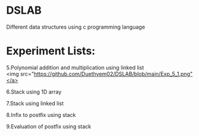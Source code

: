 # DSLAB 
Different data structures using c programming language 
# Experiment Lists: 
5.Polynomial addition and multiplication using linked list  
 <img src="https://github.com/Duethyem02/DSLAB/blob/main/Exp_5_1.png"</a>

6.Stack using 1D array 

7.Stack using linked list 

8.Infix to postfix using stack  

9.Evaluation of postfix using stack




